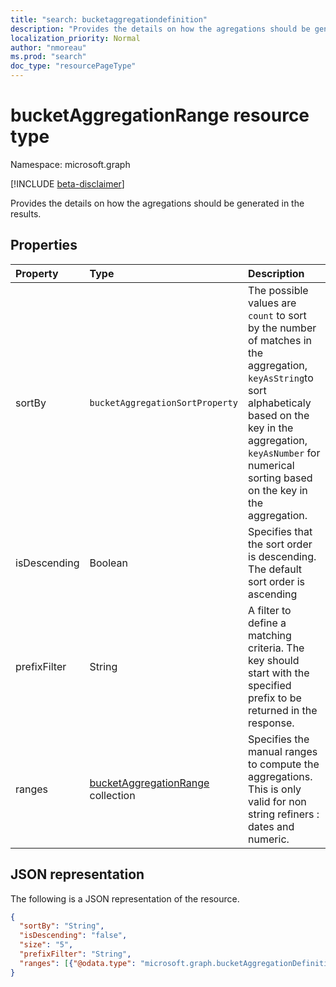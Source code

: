 ```yaml
---
title: "search: bucketaggregationdefinition"
description: "Provides the details on how the agregations should be generated in the results"
localization_priority: Normal
author: "nmoreau"
ms.prod: "search"
doc_type: "resourcePageType"
---
```


# bucketAggregationRange resource type

Namespace: microsoft.graph

[!INCLUDE [beta-disclaimer](../../includes/beta-disclaimer.md)]

Provides the details on how the agregations should be generated in the results.

## Properties

| Property     | Type        | Description |
|:-------------|:------------|:------------|
|sortBy|`bucketAggregationSortProperty`| The possible values are `count` to sort by the number of matches in the aggregation, `keyAsString`to sort alphabeticaly based on the key in the aggregation, `keyAsNumber` for numerical sorting based on the key in the aggregation.
|isDescending|Boolean|Specifies that the sort order is descending. The default sort order is ascending|
|prefixFilter|String|A filter to define a matching criteria. The key should start with the specified prefix to be returned in the response.|
|ranges|[bucketAggregationRange](bucketaggregationdefinition.md) collection|Specifies the manual ranges to compute the aggregations. This is only valid for non string refiners : dates and numeric.|

## JSON representation

The following is a JSON representation of the resource.

```json
{
  "sortBy": "String",
  "isDescending": "false",
  "size": "5",
  "prefixFilter": "String",
  "ranges": [{"@odata.type": "microsoft.graph.bucketAggregationDefinition"}]
}
```

<!-- uuid: 16cd6b66-4b1a-43a1-adaf-3a886856ed98
2019-02-04 14:57:30 UTC -->
<!-- {
  "type": "#page.annotation",
  "description": "sortProperty resource",
  "keywords": "",
  "section": "documentation",
  "tocPath": ""
}-->